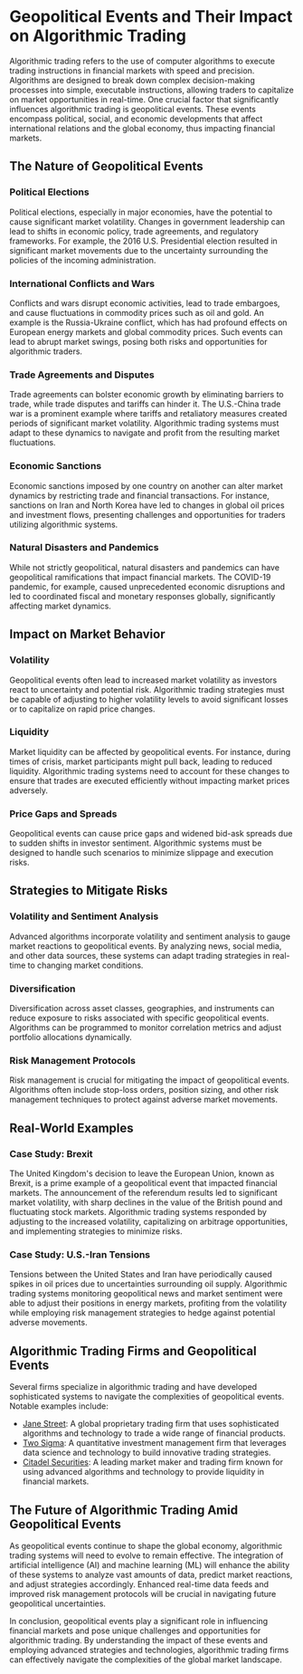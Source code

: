 # Geopolitical Events and Their Impact on Algorithmic Trading

Algorithmic trading refers to the use of computer algorithms to execute trading instructions in financial markets with speed and precision. Algorithms are designed to break down complex decision-making processes into simple, executable instructions, allowing traders to capitalize on market opportunities in real-time. One crucial factor that significantly influences algorithmic trading is geopolitical events. These events encompass political, social, and economic developments that affect international relations and the global economy, thus impacting financial markets.

## The Nature of Geopolitical Events

### Political Elections
Political elections, especially in major economies, have the potential to cause significant market volatility. Changes in government leadership can lead to shifts in economic policy, trade agreements, and regulatory frameworks. For example, the 2016 U.S. Presidential election resulted in significant market movements due to the uncertainty surrounding the policies of the incoming administration.

### International Conflicts and Wars
Conflicts and wars disrupt economic activities, lead to trade embargoes, and cause fluctuations in commodity prices such as oil and gold. An example is the Russia-Ukraine conflict, which has had profound effects on European energy markets and global commodity prices. Such events can lead to abrupt market swings, posing both risks and opportunities for algorithmic traders.

### Trade Agreements and Disputes
Trade agreements can bolster economic growth by eliminating barriers to trade, while trade disputes and tariffs can hinder it. The U.S.-China trade war is a prominent example where tariffs and retaliatory measures created periods of significant market volatility. Algorithmic trading systems must adapt to these dynamics to navigate and profit from the resulting market fluctuations.

### Economic Sanctions
Economic sanctions imposed by one country on another can alter market dynamics by restricting trade and financial transactions. For instance, sanctions on Iran and North Korea have led to changes in global oil prices and investment flows, presenting challenges and opportunities for traders utilizing algorithmic systems.

### Natural Disasters and Pandemics
While not strictly geopolitical, natural disasters and pandemics can have geopolitical ramifications that impact financial markets. The COVID-19 pandemic, for example, caused unprecedented economic disruptions and led to coordinated fiscal and monetary responses globally, significantly affecting market dynamics.

## Impact on Market Behavior

### Volatility
Geopolitical events often lead to increased market volatility as investors react to uncertainty and potential risk. Algorithmic trading strategies must be capable of adjusting to higher volatility levels to avoid significant losses or to capitalize on rapid price changes.

### Liquidity
Market liquidity can be affected by geopolitical events. For instance, during times of crisis, market participants might pull back, leading to reduced liquidity. Algorithmic trading systems need to account for these changes to ensure that trades are executed efficiently without impacting market prices adversely.

### Price Gaps and Spreads
Geopolitical events can cause price gaps and widened bid-ask spreads due to sudden shifts in investor sentiment. Algorithmic systems must be designed to handle such scenarios to minimize slippage and execution risks.

## Strategies to Mitigate Risks

### Volatility and Sentiment Analysis
Advanced algorithms incorporate volatility and sentiment analysis to gauge market reactions to geopolitical events. By analyzing news, social media, and other data sources, these systems can adapt trading strategies in real-time to changing market conditions.

### Diversification
Diversification across asset classes, geographies, and instruments can reduce exposure to risks associated with specific geopolitical events. Algorithms can be programmed to monitor correlation metrics and adjust portfolio allocations dynamically.

### Risk Management Protocols
Risk management is crucial for mitigating the impact of geopolitical events. Algorithms often include stop-loss orders, position sizing, and other risk management techniques to protect against adverse market movements.

## Real-World Examples

### Case Study: Brexit
The United Kingdom's decision to leave the European Union, known as Brexit, is a prime example of a geopolitical event that impacted financial markets. The announcement of the referendum results led to significant market volatility, with sharp declines in the value of the British pound and fluctuating stock markets. Algorithmic trading systems responded by adjusting to the increased volatility, capitalizing on arbitrage opportunities, and implementing strategies to minimize risks.

### Case Study: U.S.-Iran Tensions
Tensions between the United States and Iran have periodically caused spikes in oil prices due to uncertainties surrounding oil supply. Algorithmic trading systems monitoring geopolitical news and market sentiment were able to adjust their positions in energy markets, profiting from the volatility while employing risk management strategies to hedge against potential adverse movements.

## Algorithmic Trading Firms and Geopolitical Events

Several firms specialize in algorithmic trading and have developed sophisticated systems to navigate the complexities of geopolitical events. Notable examples include:

- [Jane Street](https://www.janestreet.com/): A global proprietary trading firm that uses sophisticated algorithms and technology to trade a wide range of financial products.
- [Two Sigma](https://www.twosigma.com/): A quantitative investment management firm that leverages data science and technology to build innovative trading strategies.
- [Citadel Securities](https://www.citadelsecurities.com/): A leading market maker and trading firm known for using advanced algorithms and technology to provide liquidity in financial markets.

## The Future of Algorithmic Trading Amid Geopolitical Events

As geopolitical events continue to shape the global economy, algorithmic trading systems will need to evolve to remain effective. The integration of artificial intelligence (AI) and machine learning (ML) will enhance the ability of these systems to analyze vast amounts of data, predict market reactions, and adjust strategies accordingly. Enhanced real-time data feeds and improved risk management protocols will be crucial in navigating future geopolitical uncertainties.

In conclusion, geopolitical events play a significant role in influencing financial markets and pose unique challenges and opportunities for algorithmic trading. By understanding the impact of these events and employing advanced strategies and technologies, algorithmic trading firms can effectively navigate the complexities of the global market landscape.
